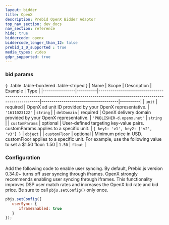 ```yaml
---
layout: bidder
title: OpenX
description: Prebid OpenX Bidder Adaptor
top_nav_section: dev_docs
nav_section: reference
hide: true
biddercode: openx
biddercode_longer_than_12: false
prebid_1_0_supported : true
media_types: video
gdpr_supported: true
---
```




### bid params

{: .table .table-bordered .table-striped }
| Name           | Scope    | Description                                                                                                                   | Example                              | Type     |
|----------------|----------|-------------------------------------------------------------------------------------------------------------------------------|--------------------------------------|----------|
| `unit`         | required | OpenX ad unit ID provided by your OpenX representative.                                                                       | `'1611023122'`                       | `string` |
| `delDomain`    | required | OpenX delivery domain provided by your OpenX representative.                                                                  | `'PUBLISHER-d.openx.net'`            | `string` |
| `customParams` | optional | User-defined targeting key-value pairs. customParams applies to a specific unit.                                              | `{ key1: 'v1', key2: ['v2', 'v3'] }` | `object` |
| `customFloor`  | optional | Minimum price in USD. customFloor applies to a specific unit. For example, use the following value to set a $1.50 floor: 1.50 | `1.50`                               | `float`  |


### Configuration
Add the following code to enable user syncing. By default, Prebid.js version 0.34.0+ turns off user syncing through iframes. OpenX strongly recommends enabling user syncing through iframes. This functionality improves DSP user match rates and increases the OpenX bid rate and bid price. Be sure to call `pbjs.setConfig()` only once.

```javascript
pbjs.setConfig({
   userSync: {
      iframeEnabled: true
   }
});
```
